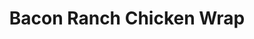 ---
title: 'Bacon Ranch Chicken Wrap'
catogory: 'burgers & wraps'
image: './chickenRanch.png'
price: 3.99

---